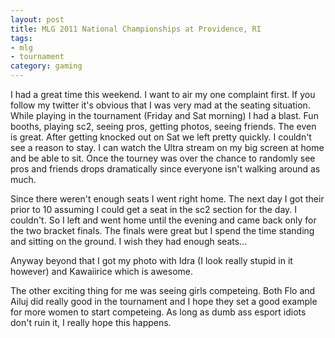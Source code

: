 ```yaml
---
layout: post
title: MLG 2011 National Championships at Providence, RI
tags:
- mlg
- tournament
category: gaming
---
```


I had a great time this weekend. I want to air my one complaint first.  If you
follow my twitter it's obvious that I was very mad at the seating
situation. While playing in the tournament (Friday and Sat morning) I had a
blast. Fun booths, playing sc2, seeing pros, getting photos, seeing friends. The
even is great. After getting knocked out on Sat we left pretty quickly. I
couldn't see a reason to stay. I can watch the Ultra stream on my big screen at
home and be able to sit. Once the tourney was over the chance to randomly see
pros and friends drops dramatically since everyone isn't walking around as much.

Since there weren't enough seats I went right home. The next day I got their
prior to 10 assuming I could get a seat in the sc2 section for the day. I
couldn't. So I left and went home until the evening and came back only for the
two bracket finals. The finals were great but I spend the time standing and
sitting on the ground. I wish they had enough seats...

Anyway beyond that I got my photo with Idra (I look really stupid in it however)
and Kawaiirice which is awesome.

The other exciting thing for me was seeing girls competeing. Both Flo and Ailuj
did really good in the tournament and I hope they set a good example for more
women to start competeing. As long as dumb ass esport idiots don't ruin it, I
really hope this happens.
